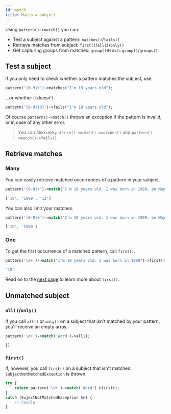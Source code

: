 ```yaml
---
id: match
title: Match a subject
---
```


Using `pattern()->match()` you can:
 - Test a subject against a pattern: `matches()`/`fails()` 
 - Retrieve matches from subject: `first()`/`all()`/`only()`
 - Get capturing groups from matches: `group()`/`Match.group()`/`groups()`

## Test a subject

If you only need to check whether a pattern matches the subject, use

```php
pattern('[0-9]+')->matches("I'm 19 years old");
```

...or whether it doesn't

```php
pattern('[0-9]{3}')->fails("I'm 19 years old");
```

Of course `pattern()->match()` throws an exception if the pattern is invalid, or in case of any other error.

> You can also use `pattern()->match()->matches()` and `pattern()->match()->fails()`.

## Retrieve matches

### Many

You can easily retrieve matched occurrences of a pattern in your subject.

```php
pattern('[0-9]+')->match("I'm 19 years old. I was born in 1999, on May 12")->all();
```
```bash
['19', '1999', '12']
```

You can also limit your matches.

```php
pattern('[0-9]+')->match("I'm 19 years old. I was born in 1999, on May 12")->only(2);
```
```bash
['19', '1999']
```

### One

To get the first occurrence of a matched pattern, call `first()`.

```php
pattern('\d+')->match("I'm 19 years old. I was born in 1999")->first();
```
```bash
'19'
```

Read on to the [next page](match-first.md) to learn more about `first()`.

## Unmatched subject

### `all()`/`only()`

If you call `all()` or `only()` on a subject that isn't matched by your pattern, you'll receive an empty array.
```php
pattern('\d+')->match('Word')->all();
```
```bash
[]
```

### `first()`

If, however, you call `first()` on a subject that isn't matched, `SubjectNotMatchedException` is thrown.

```php
try {
    return pattern('\d+')->match('Word')->first();
}
catch (SujectNotMatchedException $e) {
    // handle
}
```

